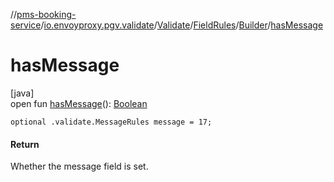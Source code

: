//[pms-booking-service](../../../../../index.md)/[io.envoyproxy.pgv.validate](../../../index.md)/[Validate](../../index.md)/[FieldRules](../index.md)/[Builder](index.md)/[hasMessage](has-message.md)

# hasMessage

[java]\
open fun [hasMessage](has-message.md)(): [Boolean](https://kotlinlang.org/api/core/kotlin-stdlib/kotlin/-boolean/index.html)

`optional .validate.MessageRules message = 17;`

#### Return

Whether the message field is set.